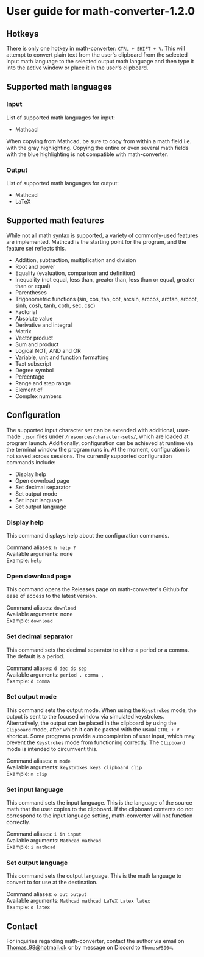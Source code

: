 # User guide for math-converter-1.2.0

## Hotkeys

There is only one hotkey in math-converter: `CTRL + SHIFT + V`. This will attempt to convert plain text from the user's clipboard from the selected input math language to the selected output math language and then type it into the active window or place it in the user's clipboard.

## Supported math languages

### Input

List of supported math languages for input:

- Mathcad

When copying from Mathcad, be sure to copy from within a math field i.e. with the gray highlighting. Copying the entire or even several math fields with the blue highlighting is not compatible with math-converter.

### Output

List of supported math languages for output:

- Mathcad
- LaTeX

## Supported math features

While not all math syntax is supported, a variety of commonly-used features are implemented. Mathcad is the starting point for the program, and the feature set reflects this.

- Addition, subtraction, multiplication and division
- Root and power
- Equality (evaluation, comparison and definition)
- Inequality (not equal, less than, greater than, less than or equal, greater than or equal)
- Parentheses
- Trigonometric functions (sin, cos, tan, cot, arcsin, arccos, arctan, arccot, sinh, cosh, tanh, coth, sec, csc)
- Factorial
- Absolute value
- Derivative and integral
- Matrix
- Vector product
- Sum and product
- Logical NOT, AND and OR
- Variable, unit and function formatting
- Text subscript
- Degree symbol
- Percentage
- Range and step range
- Element of
- Complex numbers

## Configuration

The supported input character set can be extended with additional, user-made `.json` files under `/resources/character-sets/`, which are loaded at program launch. Additionally, configuration can be achieved at runtime via the terminal window the program runs in. At the moment, configuration is not saved across sessions. The currently supported configuration commands include:

- Display help
- Open download page
- Set decimal separator
- Set output mode
- Set input language
- Set output language

### Display help

This command displays help about the configuration commands.

Command aliases: `h help ?`<br>
Available arguments: none<br>
Example: `help`

### Open download page

This command opens the Releases page on math-converter's Github for ease of access to the latest version.

Command aliases: `download`<br>
Available arguments: none<br>
Example: `download`

### Set decimal separator

This command sets the decimal separator to either a period or a comma. The default is a period.

Command aliases: `d dec ds sep`<br>
Available arguments: `period . comma ,`<br>
Example: `d comma`

### Set output mode

This command sets the output mode. When using the `Keystrokes` mode, the output is sent to the focused window via simulated keystrokes. Alternatively, the output can be placed in the clipboard by using the `Clipboard` mode, after which it can be pasted with the usual `CTRL + V` shortcut. Some programs provide autocompletion of user input, which may prevent the `Keystrokes` mode from functioning correctly. The `Clipboard` mode is intended to circumvent this.

Command aliases: `m mode`<br>
Available arguments: `keystrokes keys clipboard clip`<br>
Example: `m clip`

### Set input language

This command sets the input language. This is the language of the source math that the user copies to the clipboard. If the clipboard contents do not correspond to the input language setting, math-converter will not function correctly. 

Command aliases: `i in input`<br>
Available arguments: `Mathcad mathcad`<br>
Example: `i mathcad`

### Set output language

This command sets the output language. This is the math language to convert to for use at the destination.

Command aliases: `o out output`<br>
Available arguments: `Mathcad mathcad LaTeX Latex latex`<br>
Example: `o latex`

## Contact

For inquiries regarding math-converter, contact the author via email on [Thomas_98@hotmail.dk](mailto:Thomas_98@hotmail.dk) or by message on Discord to `Thomas#5904`.